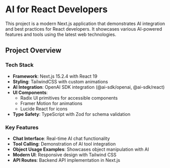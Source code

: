 # AI for React Developers

This project is a modern Next.js application that demonstrates AI integration and best practices for React developers. It showcases various AI-powered features and tools using the latest web technologies.

## Project Overview

### Tech Stack

- **Framework**: Next.js 15.2.4 with React 19
- **Styling**: TailwindCSS with custom animations
- **AI Integration**: OpenAI SDK integration (@ai-sdk/openai, @ai-sdk/react)
- **UI Components**:
  - Radix UI primitives for accessible components
  - Framer Motion for animations
  - Lucide React for icons
- **Type Safety**: TypeScript with Zod for schema validation

### Key Features

- **Chat Interface**: Real-time AI chat functionality
- **Tool Calling**: Demonstration of AI tool integration
- **Object Usage Examples**: Showcases object manipulation with AI
- **Modern UI**: Responsive design with Tailwind CSS
- **API Routes**: Backend API implementation in Next.js
